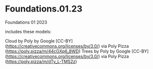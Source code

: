 # Foundations.01.23
 Foundations 01 2023


includes these models:

Cloud by Poly by Google [CC-BY] (https://creativecommons.org/licenses/by/3.0/) via Poly Pizza (https://poly.pizza/m/44cGXp6_8WD)
Trees by Poly by Google [CC-BY] (https://creativecommons.org/licenses/by/3.0/) via Poly Pizza (https://poly.pizza/m/dTy_L-TMS2z)
